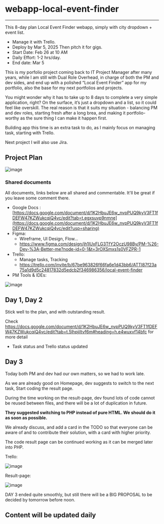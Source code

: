 # webapp-local-event-finder #
----
This 8-day plan Local Event Finder webapp, simply with city dropdown + event list.
 * Manage it with Trello.
 * Deploy by Mar 5, 2025 Then pitch it for gigs.
 * Start Date: Feb 26 at 10 AM
 * Daily Effort: 1-2 hrs/day.
 * End date: Mar 5

This is my porfolio project coming back to IT Project Manager after many years, while I am still with Dual Role Overhead, in charge of both the PM and dev sides, and end up with a polished “Local Event Finder” app for my portfolio, also the base for my next portfolios and projects.

You might wonder why it has to take up to 8 days to complete a very simple application, right? On the surface, it’s just a dropdown and a list, so it could feel like overskill. The real reason is that it suits my situation - balancing PM and dev roles, starting fresh after a long brea, and making it portfolio-worthy as the sure thing I can make it happen first.

Building app this time is an extra task to do, as I mainly focus on managing task, starting with Trello.

Next project I will also use Jira.

## Project Plan ##

![image](https://github.com/user-attachments/assets/6199d2cf-1f08-47bc-8113-e3498997f85e)

### Shared documents ###
All documents, links below are all shared and commentable. It'll be great if you leave some comment there.
* Google Docs : [https://docs.google.com/document/d/1K2HbuJE6w_nvpPUQ9kyV3FT1fDEFW47KZWukcqiQ4vc/edit?tab=t.egxsuvp9nmne](https://docs.google.com/document/d/1K2HbuJE6w_nvpPUQ9kyV3FT1fDEFW47KZWukcqiQ4vc/edit?usp=sharing)
* Figma:
  - Wireframe, UI Design, Flow...
  - https://www.figma.com/design/jh1lUxFLG3TfY2OczU98By/PM-%26-Dev-%3A-Better-me?node-id=0-1&t=3rOXSmxs1s0VFZPR-1
* Trello:
  - Manage tasks, Tracking
  - https://trello.com/invite/b/67be963826f66fa6e1d43bb6/ATTI87f23a75a1d9d5c24817832d5edcb2f346986356/local-event-finder
* PM Tools & IDEs:

![image](https://github.com/user-attachments/assets/b8f30378-c532-49c1-aa3c-928f9d0332e1)

## Day 1, Day 2 ##
Stick well to the plan, and with outstanding result.

Check https://docs.google.com/document/d/1K2HbuJE6w_nvpPUQ9kyV3FT1fDEFW47KZWukcqiQ4vc/edit?tab=t.5lhpjiltvf6m#heading=h.e4wuxvf14bfc for more detail
- Task status and Trello status updated

## Day 3 ##
Today both PM and dev had our own matters, so we had to work late.

As we are already good on Homepage, dev suggests to switch to the next task, Start coding the result page.

During the time working on the result-page, dev found lots of code cannot be reused between files, and there will be a lot of duplication in future.

**They suggested switching to PHP instead of pure HTML. We should do it as soon as possible.**

We already discuss, and add a card in the TODO so that everyone can be aware of and to contribute their solution, with a card with higher priority.

The code result page can be continued working as it can be merged later into PHP.

Trello:

![image](https://github.com/user-attachments/assets/c9383061-016d-4a27-877e-ca7d765ae917)

Result-page:

![image](https://github.com/user-attachments/assets/29f3547b-6054-4776-b1b0-3e3c3ec00524)

DAY 3 ended quite smoothly, but still there will be a BIG PROPOSAL to be decided by tomorrow before noon.

## Content will be updated daily ##
